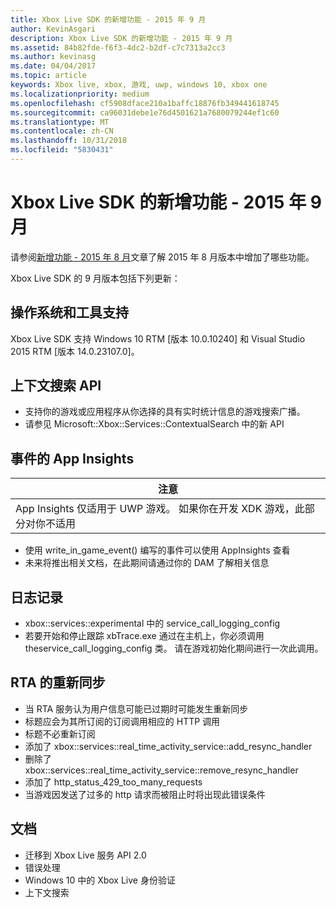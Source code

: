```yaml
---
title: Xbox Live SDK 的新增功能 - 2015 年 9 月
author: KevinAsgari
description: Xbox Live SDK 的新增功能 - 2015 年 9 月
ms.assetid: 84b82fde-f6f3-4dc2-b2df-c7c7313a2cc3
ms.author: kevinasg
ms.date: 04/04/2017
ms.topic: article
keywords: Xbox live, xbox, 游戏, uwp, windows 10, xbox one
ms.localizationpriority: medium
ms.openlocfilehash: cf5908dface210a1baffc18876fb349441618745
ms.sourcegitcommit: ca96031debe1e76d4501621a7680079244ef1c60
ms.translationtype: MT
ms.contentlocale: zh-CN
ms.lasthandoff: 10/31/2018
ms.locfileid: "5830431"
---
```

# <a name="whats-new-for-the-xbox-live-sdk---september-2015"></a>Xbox Live SDK 的新增功能 - 2015 年 9 月

请参阅[新增功能 - 2015 年 8 月](1508-whats-new.md)文章了解 2015 年 8 月版本中增加了哪些功能。

Xbox Live SDK 的 9 月版本包括下列更新：

## <a name="os-and-tool-support"></a>操作系统和工具支持 ##
Xbox Live SDK 支持 Windows 10 RTM [版本 10.0.10240] 和 Visual Studio 2015 RTM [版本 14.0.23107.0]。

## <a name="contextual-search-apis"></a>上下文搜索 API
* 支持你的游戏或应用程序从你选择的具有实时统计信息的游戏搜索广播。
* 请参见 Microsoft::Xbox::Services::ContextualSearch 中的新 API

## <a name="app-insights-for-events"></a>事件的 App Insights

| 注意 |
|------|
| App Insights 仅适用于 UWP 游戏。  如果你在开发 XDK 游戏，此部分对你不适用 |

<p/>

* 使用 write_in_game_event() 编写的事件可以使用 AppInsights 查看
* 未来将推出相关文档，在此期间请通过你的 DAM 了解相关信息

## <a name="logging"></a>日志记录
* xbox::services::experimental 中的 service_call_logging_config
* 若要开始和停止跟踪 xbTrace.exe 通过在主机上，你必须调用 theservice_call_logging_config 类。  请在游戏初始化期间进行一次此调用。

## <a name="resync-for-rta"></a>RTA 的重新同步
* 当 RTA 服务认为用户信息可能已过期时可能发生重新同步
* 标题应会为其所订阅的订阅调用相应的 HTTP 调用
* 标题不必重新订阅
* 添加了 xbox::services::real_time_activity_service::add_resync_handler
* 删除了 xbox::services::real_time_activity_service::remove_resync_handler
* 添加了 http_status_429_too_many_requests
* 当游戏因发送了过多的 http 请求而被阻止时将出现此错误条件

## <a name="documentation"></a>文档
* 迁移到 Xbox Live 服务 API 2.0
* 错误处理
* Windows 10 中的 Xbox Live 身份验证
* 上下文搜索
